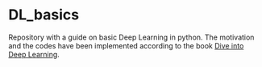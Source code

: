 # DL_basics
Repository with a guide on basic Deep Learning in python. The motivation and the codes have been implemented according to the book [Dive into Deep Learning](https://d2l.ai/index.html]). 
